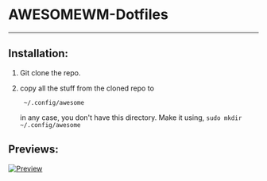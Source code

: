 # AWESOMEWM-Dotfiles
-----

## Installation:
1. Git clone the repo.
2. copy all the stuff from the cloned repo to 

   ` ~/.config/awesome`

    in any case, you don't have this directory. Make it using,
`sudo mkdir ~/.config/awesome`


## Previews:
[![Preview](http://https://ibb.co/GxrcCLC "Preview")](http://http://https://ibb.co/GxrcCLC "Preview")
